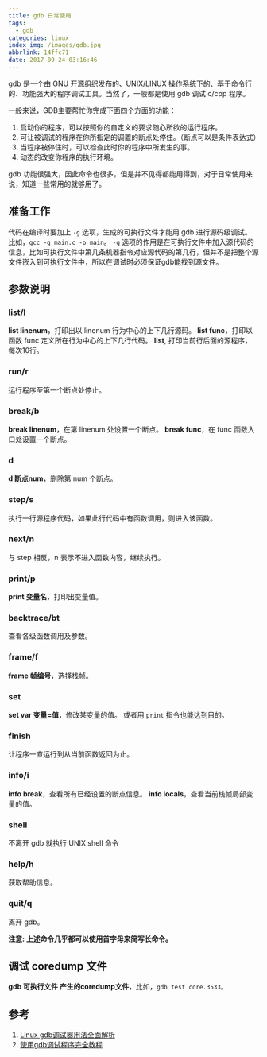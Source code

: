 ```yaml
---
title: gdb 日常使用
tags:
  - gdb
categories: linux
index_img: /images/gdb.jpg
abbrlink: 14ffc71
date: 2017-09-24 03:16:46
---
```


gdb 是一个由 GNU 开源组织发布的、UNIX/LINUX 操作系统下的、基于命令行的、功能强大的程序调试工具。当然了，一般都是使用 gdb 调试 c/cpp 程序。

<!--more -->

一般来说，GDB主要帮忙你完成下面四个方面的功能：
1. 启动你的程序，可以按照你的自定义的要求随心所欲的运行程序。
2. 可让被调试的程序在你所指定的调置的断点处停住。（断点可以是条件表达式）
3. 当程序被停住时，可以检查此时你的程序中所发生的事。
4. 动态的改变你程序的执行环境。

gdb 功能很强大，因此命令也很多，但是并不见得都能用得到，对于日常使用来说，知道一些常用的就够用了。

## 准备工作
代码在编译时要加上 `-g` 选项，生成的可执行文件才能用 gdb 进行源码级调试。
比如，`gcc -g main.c -o main`。
`-g` 选项的作用是在可执行文件中加入源代码的信息，比如可执行文件中第几条机器指令对应源代码的第几行，但并不是把整个源文件嵌入到可执行文件中，所以在调试时必须保证gdb能找到源文件。

## 参数说明
### list/l
**list linenum**，打印出以 linenum 行为中心的上下几行源码。
**list func**，打印以函数 func 定义所在行为中心的上下几行代码。
**list**, 打印当前行后面的源程序，每次10行。

### run/r
运行程序至第一个断点处停止。

### break/b
**break linenum**，在第 linenum 处设置一个断点。
**break func**，在 func 函数入口处设置一个断点。

### d
**d 断点num**，删除第 num 个断点。

### step/s
执行一行源程序代码，如果此行代码中有函数调用，则进入该函数。

### next/n
与 step 相反，n 表示不进入函数内容，继续执行。

### print/p
**print 变量名**，打印出变量值。

### backtrace/bt
查看各级函数调用及参数。

### frame/f
**frame 帧编号**，选择栈帧。

### set
**set var 变量=值**，修改某变量的值。
或者用 `print` 指令也能达到目的。

### finish
让程序一直运行到从当前函数返回为止。

### info/i
**info break**，查看所有已经设置的断点信息。
**info locals**，查看当前栈帧局部变量的值。

### shell
不离开 gdb 就执行 UNIX shell 命令

### help/h
获取帮助信息。

### quit/q
离开 gdb。


**注意: 上述命令几乎都可以使用首字母来简写长命令。**

## 调试 coredump 文件
**gdb 可执行文件 产生的coredump文件**，比如，`gdb test core.3533`。

## 参考
1. [Linux gdb调试器用法全面解析](http://blog.csdn.net/21cnbao/article/details/7385161)
2. [使用gdb调试程序完全教程](http://blog.csdn.net/gatieme/article/details/51671430)